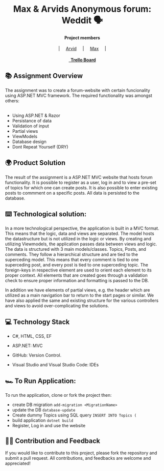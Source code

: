 ﻿<h1 align="center"> Max & Arvids Anonymous forum: Weddit 🗣️ </h1>

<h4 align = center> Project members</h4>

<p align = center>
  &nbsp;&nbsp;&nbsp;&nbsp;|&nbsp;&nbsp;&nbsp;&nbsp;
  <a href="https://github.com/Sparven704">Arvid</a>
  &nbsp;&nbsp;&nbsp;&nbsp;|&nbsp;&nbsp;&nbsp;&nbsp;
  <a href="https://github.com/akaMaxg">Max</a>
  &nbsp;&nbsp;&nbsp;&nbsp;|&nbsp;&nbsp;&nbsp;&nbsp;
</p>

<h4 align = center>
<a href="https://trello.com/b/z5FSNNJq/projekt-1-anonymt-forum">&nbsp; Trello Board</a>
</h4>

<h2>📚 Assignment Overview </h2>
The assignment was to create a forum-website with certain funcionality using ASP.NET MVC framework. The required functionality was amongst others:<br><br>

 - Using ASP.NET & Razor   
 - Persistance of data    
 - Validation of input    
 - Partial views    
 - ViewModels    
 - Database design   
 - Dont Repeat Yourself (DRY)


<h2>🌍 Product Solution </h2>

The result of the assignment is a ASP.NET MVC website that hosts forum functionality. It is possible to register as a user, log in and to view a pre-set of topics for which one can create posts. It is also possible to enter existing posts to commment on a specific posts. All data is persisted to the database. 

<h2>⌨️ Technological solution:</h2>

In a more technological perspective, the application is built in a MVC format. This means that the logic, data and views are separated. The model hosts the datastructure but is not utilized in the logic or views. By creating and utilizing Viewmodels, the application passes data between views and logic. The data is structured with 3 main models/classes. Topics, Posts, and comments. They follow a hierarchical structure and are tied to the superceding model. 
This means that every comment is tied to one superceding post, and every post is tied to one superceding topic. The foreign-keys in respective element are used to orient each element to its proper context. All elements that are created goes through a validation check to ensure proper information and formatting is passed to the DB. 

In addition we have elements of partial views, e.g. the header which are utilized as a main navigation bar to return to the start pages or similar. We have also applied the same and existing structure for the various controllers and views to avoid over-complicating the solutions. 

<h2>💻 Technology Stack</h2>   

- C#, HTML, CSS, EF

- ASP.NET: MVC

- GitHub: Version Control.

- Visual Studio and Visual Studio Code: IDEs

<h2>🏎️ To Run Application:   </h2>

To run the application, clone or fork the project then:   

- create DB migration ``` add-migration <MigrationName> ```
- update the DB ``` database-update ```
- Create dummy Topics using SQL query ```INSERT INTO Topics (```
- build application ```dotnet build```
- Register, Log in and use the website

<h2>✍🏽 Contribution and Feedback </h2>
If you would like to contribute to this project, please fork the repository and submit a pull request. All contributions, and feedbacks are welcome and appreciated!


